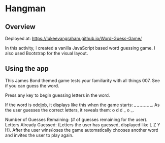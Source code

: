 # Hangman

## Overview
Deployed at:  https://lukeevangraham.github.io/Word-Guess-Game/

In this activity, I created a vanilla JavaScript based word guessing game. I also used Bootstrap for the visual layout.

## Using the app
This James Bond themed game tests your familiarity with all things 007.  See if you can guess the word.

Press any key to begin guessing letters in the word.

If the word is oddjob, it displays like this when the game starts: _ _ _ _ _ _.
As the user guesses the correct letters, it reveals them: o d d _ o  _.

Number of Guesses Remaining: (# of guesses remaining for the user).
Letters Already Guessed: (Letters the user has guessed, displayed like L Z Y H).
After the user wins/loses the game automatically chooses another word and invites the user to play again.
